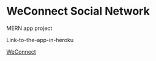 # WeConnect Social Network
MERN app project

Link-to-the-app-in-heroku

<a href="https://stormy-coast-00203.herokuapp.com/" target="_blank" rel="noopener noreferrer">WeConnect</a>
